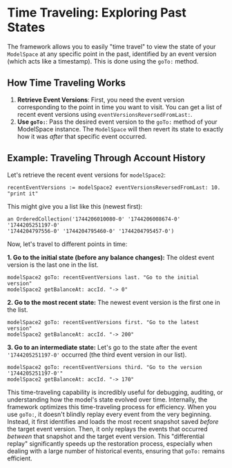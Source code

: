 # Time Traveling: Exploring Past States

The framework allows you to easily "time travel" to view the state of your `ModelSpace` at any specific point in the past, identified by an event version (which acts like a timestamp). This is done using the `goTo:` method.

## How Time Traveling Works

1.  **Retrieve Event Versions**: First, you need the event version corresponding to the point in time you want to visit. You can get a list of recent event versions using `eventVersionsReversedFromLast:`.
2.  **Use `goTo:`**: Pass the desired event version to the `goTo:` method of your ModelSpace instance. The `ModelSpace` will then revert its state to exactly how it was _after_ that specific event occurred.

## Example: Traveling Through Account History

Let's retrieve the recent event versions for `modelSpace2`:

```Smalltalk
recentEventVersions := modelSpace2 eventVersionsReversedFromLast: 10. "print it"
```

This might give you a list like this (newest first):

```Smalltalk
an OrderedCollection('1744206010080-0' '1744206008674-0' '1744205251197-0'
'1744204797556-0' '1744204795460-0' '1744204795457-0')
```

Now, let's travel to different points in time:

**1. Go to the initial state (before any balance changes):**
The oldest event version is the last one in the list.

```Smalltalk
modelSpace2 goTo: recentEventVersions last. "Go to the initial version"
modelSpace2 getBalanceAt: accId. "-> 0"
```

**2. Go to the most recent state:**
The newest event version is the first one in the list.

```Smalltalk
modelSpace2 goTo: recentEventVersions first. "Go to the latest version"
modelSpace2 getBalanceAt: accId. "-> 200"
```

**3. Go to an intermediate state:**
Let's go to the state after the event `'1744205251197-0'` occurred (the third event version in our list).

```Smalltalk
modelSpace2 goTo: recentEventVersions third. "Go to the version '1744205251197-0'"
modelSpace2 getBalanceAt: accId. "-> 170"
```

This time-traveling capability is incredibly useful for debugging, auditing, or understanding how the model's state evolved over time.
Internally, the framework optimizes this time-traveling process for efficiency. When you use `goTo:`, it doesn't blindly replay every event from the very beginning. Instead, it first identifies and loads the most recent snapshot saved _before_ the target event version. Then, it only replays the events that occurred _between_ that snapshot and the target event version. This "differential replay" significantly speeds up the restoration process, especially when dealing with a large number of historical events, ensuring that `goTo:` remains efficient.
